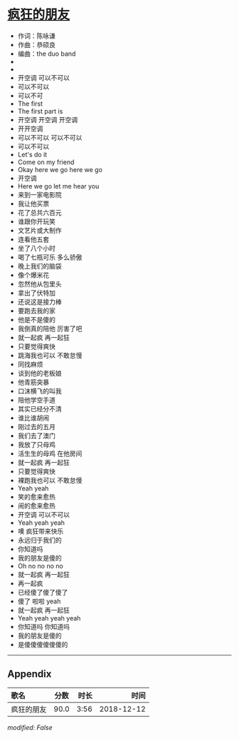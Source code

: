# [疯狂的朋友](https://music.163.com/song?id=1323302906)

* 作词：陈咏谦
* 作曲：恭硕良
* 编曲：the duo band
*
*
* 开空调 可以不可以
* 可以不可以
* 可以不可
* The first
* The first part is
* 开空调 开空调 开空调
* 开开空调
* 可以不可以 可以不可以
* 可以不可以
* Let's do it
* Come on my friend
* Okay here we go here we go
* 开空调
* Here we go let me hear you
* 来到一家电影院
* 我让他买票
* 花了总共六百元
* 谁跟你开玩笑
* 文艺片或大制作
* 连看他五套
* 坐了八个小时
* 喝了七瓶可乐 多么骄傲
* 晚上我们的脑袋
* 像个爆米花
* 忽然他从包里头
* 拿出了伏特加
* 还说这是接力棒
* 要跑去我的家
* 他是不是傻的
* 我倒真的陪他 厉害了吧
* 就一起疯 再一起狂
* 只要觉得爽快
* 跳海我也可以 不敢怠慢
* 同找麻烦
* 谈到他的老板娘
* 他青筋突暴
* 口沫横飞的叫我
* 陪他学空手道
* 其实已经分不清
* 谁比谁胡闹
* 刚过去的五月
* 我们去了澳门
* 我放了只母鸡
* 活生生的母鸡 在他房间
* 就一起疯 再一起狂
* 只要觉得爽快
* 裸跑我也可以 不敢怠慢
* Yeah yeah
* 笑的愈来愈热
* 闹的愈来愈热
* 开空调 可以不可以
* Yeah yeah yeah
* 噢 疯狂带来快乐
* 永远归于我们的
* 你知道吗
* 我的朋友是傻的
* Oh no no no no
* 就一起疯 再一起狂
* 再一起疯
* 已经傻了傻了傻了
* 傻了 啦啦 yeah
* 就一起疯 再一起狂
* Yeah yeah yeah yeah
* 你知道吗 你知道吗
* 我的朋友是傻的
* 是傻傻傻傻傻傻的


---

## Appendix

|歌名|分数|时长|时间|
|:---|:---:|---:|---:|
|疯狂的朋友|90.0|3:56|2018-12-12

*modified: False*
